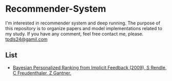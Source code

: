 # Recommender-System

I'm interested in recommender system and deep running. The purpose of this repository is to organize papers and model implementations related to my study. If you have any comment, feel free contact me, please. tpdls24@gamil.com


## List
- [Bayesian Personalized Ranking from Implicit Feedback (2009), S Rendle, C Freudenthaler, Z Gantner.](https://github.com/Sein-Jang/Recommender-System/tree/master/BPR-%20Bayesian%20Personalized%20Ranking%20from%20Implicit%20Feedback)
